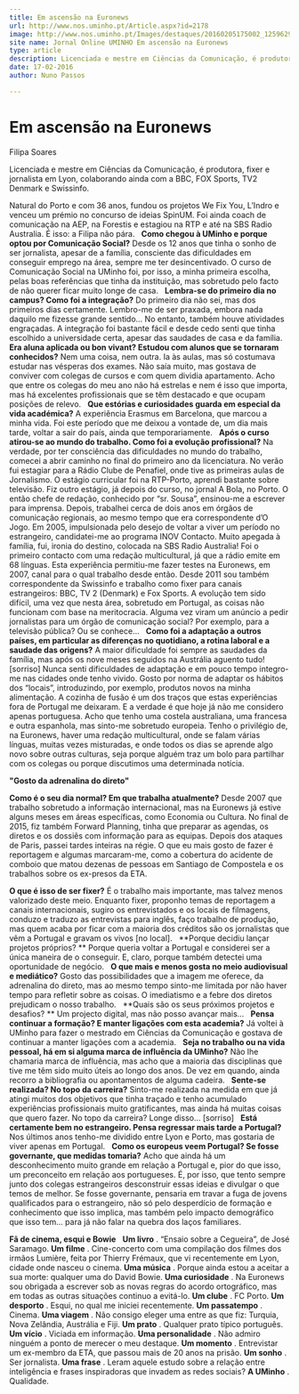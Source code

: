 ```yaml
---
title: Em ascensão na Euronews
url: http://www.nos.uminho.pt/Article.aspx?id=2178
image: http://www.nos.uminho.pt/Images/destaques/20160205175002_1259629910328417701132721989076359n.jpg
site name: Jornal Online UMINHO Em ascensão na Euronews
type: article
description: Licenciada e mestre em Ciências da Comunicação, é produtora, fixer e jornalista em Lyon, colaborando ainda com a BBC, FOX Sports, TV2 Denmark e Swissinfo.
date: 17-02-2016
author: Nuno Passos

---
```

# Em ascensão na Euronews


  

Filipa Soares

Licenciada e mestre em Ciências da Comunicação, é produtora, fixer e jornalista em Lyon, colaborando ainda com a BBC, FOX Sports, TV2 Denmark e Swissinfo.

Natural do Porto e com 36 anos, fundou os projetos We Fix You, L’Indro e venceu um prémio no concurso de ideias SpinUM. Foi ainda coach de comunicação na AEP, na Forestis e estagiou na RTP e até na SBS Radio Australia. É isso: a Filipa não pára.
 
**Como chegou à UMinho e porque optou por Comunicação Social?** 
Desde os 12 anos que tinha o sonho de ser jornalista, apesar de a família, consciente das dificuldades em conseguir emprego na área, sempre me ter desincentivado. O curso de Comunicação Social na UMinho foi, por isso, a minha primeira escolha, pelas boas referências que tinha da instituição, mas sobretudo pelo facto de não querer ficar muito longe de casa.
 
**Lembra-se do primeiro dia no campus? Como foi a integração?** 
Do primeiro dia não sei, mas dos primeiros dias certamente. Lembro-me de ser praxada, embora nada daquilo me fizesse grande sentido… No entanto, também houve atividades engraçadas. A integração foi bastante fácil e desde cedo senti que tinha escolhido a universidade certa, apesar das saudades de casa e da família.
 
**Era aluna aplicada ou bon vivant? Estudou com alunos que se tornaram conhecidos?** 
Nem uma coisa, nem outra. Ia às aulas, mas só costumava estudar nas vésperas dos exames. Não saía muito, mas gostava de conviver com colegas de cursos e com quem dividia apartamento. Acho que entre os colegas do meu ano não há estrelas e nem é isso que importa, mas há excelentes profissionais que se têm destacado e que ocupam posições de relevo.
 
**Que estórias e curiosidades guarda em especial da vida académica?** 
A experiência Erasmus em Barcelona, que marcou a minha vida. Foi este período que me deixou a vontade de, um dia mais tarde, voltar a sair do país, ainda que temporariamente.
 
**Após o curso atirou-se ao mundo do trabalho. Como foi a evolução profissional?** 
Na verdade, por ter consciência das dificuldades no mundo do trabalho, comecei a abrir caminho no final do primeiro ano da licenciatura. No verão fui estagiar para a Rádio Clube de Penafiel, onde tive as primeiras aulas de Jornalismo. O estágio curricular foi na RTP-Porto, aprendi bastante sobre televisão. Fiz outro estágio, já depois do curso, no jornal A Bola, no Porto. O então chefe de redação, conhecido por “sr. Sousa”, ensinou-me a escrever para imprensa. Depois, trabalhei cerca de dois anos em órgãos de comunicação regionais, ao mesmo tempo que era correspondente d’O Jogo. Em 2005, impulsionada pelo desejo de voltar a viver um período no estrangeiro, candidatei-me ao programa INOV Contacto. Muito apegada à família, fui, ironia do destino, colocada na SBS Radio Australia! Foi o primeiro contacto com uma redação multicultural, já que a rádio emite em 68 línguas. Esta experiência permitiu-me fazer testes na Euronews, em 2007, canal para o qual trabalho desde então. Desde 2011 sou também correspondente da Swissinfo e trabalho como fixer para canais estrangeiros: BBC, TV 2 (Denmark) e Fox Sports. A evolução tem sido difícil, uma vez que nesta área, sobretudo em Portugal, as coisas não funcionam com base na meritocracia. Alguma vez viram um anúncio a pedir jornalistas para um órgão de comunicação social? Por exemplo, para a televisão pública? Ou se conhece...
 
**Como foi a adaptação a outros países, em particular as diferenças no quotidiano, a rotina laboral e a saudade das origens?** 
A maior dificuldade foi sempre as saudades da família, mas após os nove meses seguidos na Austrália aguento tudo! [sorriso] Nunca senti dificuldades de adaptação e em pouco tempo integro-me nas cidades onde tenho vivido. Gosto por norma de adaptar os hábitos dos “locais”, introduzindo, por exemplo, produtos novos na minha alimentação. A cozinha de fusão é um dos traços que estas experiências fora de Portugal me deixaram. E a verdade é que hoje já não me considero apenas portuguesa. Acho que tenho uma costela australiana, uma francesa e outra espanhola, mas sinto-me sobretudo europeia. Tenho o privilégio de, na Euronews, haver uma redação multicultural, onde se falam várias línguas, muitas vezes misturadas, e onde todos os dias se aprende algo novo sobre outras culturas, seja porque alguém traz um bolo para partilhar com os colegas ou porque discutimos uma determinada notícia.

**"Gosto da adrenalina do direto"** 

**Como é o seu dia normal? Em que trabalha atualmente?** 
Desde 2007 que trabalho sobretudo a informação internacional, mas na Euronews já estive alguns meses em áreas específicas, como Economia ou Cultura. No final de 2015, fiz também Forward Planning, tinha que preparar as agendas, os diretos e os dossiês com informação para as equipas. Depois dos ataques de Paris, passei tardes inteiras na régie. O que eu mais gosto de fazer é reportagem e algumas marcaram-me, como a cobertura do acidente de comboio que matou dezenas de pessoas em Santiago de Compostela e os trabalhos sobre os ex-presos da ETA.

**O que é isso de ser fixer?** 
É o trabalho mais importante, mas talvez menos valorizado deste meio. Enquanto fixer, proponho temas de reportagem a canais internacionais, sugiro os entrevistados e os locais de filmagens, conduzo e traduzo as entrevistas para inglês, faço trabalho de produção, mas quem acaba por ficar com a maioria dos créditos são os jornalistas que vêm a Portugal e gravam os vivos [no local].
 
**Porque decidiu lançar projetos próprios? ** 
Porque queria voltar a Portugal e considerei ser a única maneira de o conseguir. E, claro, porque também detectei uma oportunidade de negócio.
 
**O que mais e menos gosta no meio audiovisual e mediático?** 
Gosto das possibilidades que a imagem me oferece, da adrenalina do direto, mas ao mesmo tempo sinto-me limitada por não haver tempo para refletir sobre as coisas. O imediatismo e a febre dos diretos prejudicam o nosso trabalho.
 
**Quais são os seus próximos projetos e desafios? ** 
Um projecto digital, mas não posso avançar mais…
 
**Pensa continuar a formação? E manter ligações com esta academia?** 
Já voltei à UMinho para fazer o mestrado em Ciências da Comunicação e gostava de continuar a manter ligações com a academia.
 
**Seja no trabalho ou na vida pessoal, há em si alguma marca de influência da UMinho?** 
Não lhe chamaria marca de influência, mas acho que a maioria das disciplinas que tive me têm sido muito úteis ao longo dos anos. De vez em quando, ainda recorro a bibliografia ou apontamentos de alguma cadeira.
 
**Sente-se realizada? No topo da carreira?** 
Sinto-me realizada na medida em que já atingi muitos dos objetivos que tinha traçado e tenho acumulado experiências profissionais muito gratificantes, mas ainda há muitas coisas que quero fazer. No topo da carreira? Longe disso… [sorriso]
 
**Está certamente bem no estrangeiro. Pensa regressar mais tarde a Portugal?** 
Nos últimos anos tenho-me dividido entre Lyon e Porto, mas gostaria de viver apenas em Portugal.
 
**Como os europeus veem Portugal? Se fosse governante, que medidas tomaria?** 
Acho que ainda há um desconhecimento muito grande em relação a Portugal e, pior do que isso, um preconceito em relação aos portugueses. É, por isso, que tento sempre junto dos colegas estrangeiros desconstruir essas ideias e divulgar o que temos de melhor. Se fosse governante, pensaria em travar a fuga de jovens qualificados para o estrangeiro, não só pelo desperdício de formação e conhecimento que isso implica, mas também pelo impacto demográfico que isso tem… para já não falar na quebra dos laços familiares.
 

**Fã de cinema, esqui e Bowie** 
 
**Um livro** . “Ensaio sobre a Cegueira”, de José Saramago.
**Um filme** . Cine-concerto com uma compilação dos filmes dos irmãos Lumière, feita por Thierry Frémaux, que vi recentemente em Lyon, cidade onde nasceu o cinema.
**Uma música** . Porque ainda estou a aceitar a sua morte: qualquer uma do David Bowie.
**Uma curiosidade** . Na Euronews sou obrigada a escrever sob as novas regras do acordo ortográfico, mas em todas as outras situações continuo a evitá-lo.
**Um clube** . FC Porto.
**Um desporto** . Esqui, no qual me iniciei recentemente.
**Um passatempo** . Cinema.
**Uma viagem** . Não consigo eleger uma entre as que fiz: Turquia, Nova Zelândia, Austrália e Fiji.
**Um prato** . Qualquer prato típico português.
**Um vício** . Viciada em informação.
**Uma personalidade** . Não admiro ninguém a ponto de merecer o meu destaque.
**Um momento** . Entrevistar um ex-membro da ETA, que passou mais de 20 anos na prisão.
**Um sonho** . Ser jornalista.
**Uma frase** . Leram aquele estudo sobre a relação entre inteligência e frases inspiradoras que invadem as redes sociais?
**A UMinho** . Qualidade.
 

